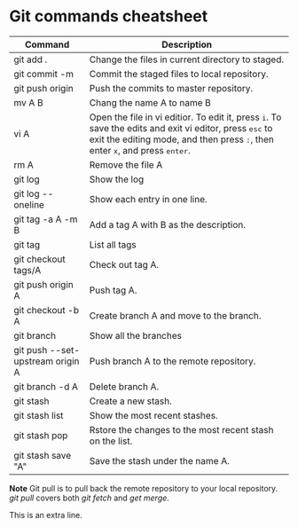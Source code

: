 # Git commands cheatsheet
|Command|Description|
|--|--|
|git add .|Change the files in current directory to staged.|
|git commit -m|Commit the staged files to local repository.|
|git push origin|Push the commits to master repository.| 
|mv A B|Chang the name A to name B
|vi A|Open the file in vi editior. To edit it, press <kbd>i</kbd>. To save the edits and exit vi editor, press <kbd>esc</kbd> to exit the editing mode, and then press <kbd>:</kbd>, then enter <kbd>x</kbd>, and press <kbd>enter</kbd>.|
|rm A|Remove the file A|
|git log|Show the log|
|git log --oneline|Show each entry in one line.|
|git tag -a A -m B|Add a tag A with B as the description.|
|git tag|List all tags|
|git checkout tags/A|Check out tag A.|
|git push origin A|Push tag A.|
|git checkout -b A|Create branch A and move to the branch.|
|git branch|Show all the branches|
|git push --set-upstream origin A|Push branch A to the remote repository.|s
|git branch -d A|Delete branch A.|
|git stash|Create a new stash.|
|git stash list|Show the most recent stashes.|
|git stash pop|Rstore the changes to the most recent stash on the list.|
|git stash save "A"|Save the stash under the name A.|

**Note** Git pull is to pull back the remote repository to your local repository. *git pull* covers both *git fetch* and *get merge*.

This is an extra line.